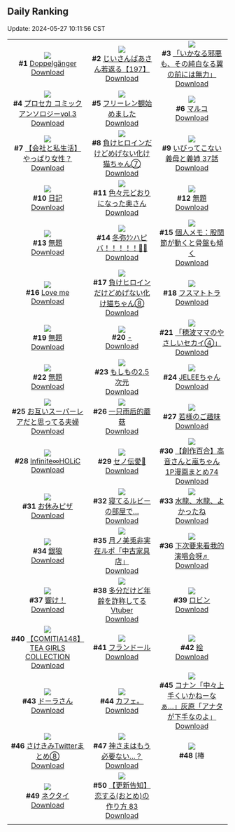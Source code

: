 ## Daily Ranking
Update: 2024-05-27 10:11:56 CST

|      |      |      |
| :----: | :----: | :----: |
| ![](https://i.pixiv.re/c/240x480/img-master/img/2024/05/24/00/00/58/118990878_p0_master1200.jpg)<br>**#1** [Doppelgänger](https://www.pixiv.net/artworks/118990878)<br>[Download](https://i.pixiv.re/img-original/img/2024/05/24/00/00/58/118990878_p0.png) | ![](https://i.pixiv.re/c/240x480/img-master/img/2024/05/25/11/19/23/119029571_p0_master1200.jpg)<br>**#2** [じいさんばあさん若返る【197】](https://www.pixiv.net/artworks/119029571)<br>[Download](https://i.pixiv.re/img-original/img/2024/05/25/11/19/23/119029571_p0.png) | ![](https://i.pixiv.re/c/240x480/img-master/img/2024/05/24/07/30/01/118997810_p0_master1200.jpg)<br>**#3** [「いかなる邪悪も、その純白なる翼の前には無力」](https://www.pixiv.net/artworks/118997810)<br>[Download](https://i.pixiv.re/img-original/img/2024/05/24/07/30/01/118997810_p0.jpg) |
| ![](https://i.pixiv.re/c/240x480/img-master/img/2024/05/24/00/00/31/118990787_p0_master1200.jpg)<br>**#4** [プロセカ コミックアンソロジーvol.3](https://www.pixiv.net/artworks/118990787)<br>[Download](https://i.pixiv.re/img-original/img/2024/05/24/00/00/31/118990787_p0.png) | ![](https://i.pixiv.re/c/240x480/img-master/img/2024/05/24/23/17/55/119016887_p0_master1200.jpg)<br>**#5** [フリーレン観始めました](https://www.pixiv.net/artworks/119016887)<br>[Download](https://i.pixiv.re/img-original/img/2024/05/24/23/17/55/119016887_p0.jpg) | ![](https://i.pixiv.re/c/240x480/img-master/img/2024/05/25/00/40/16/119020041_p0_master1200.jpg)<br>**#6** [マルコ](https://www.pixiv.net/artworks/119020041)<br>[Download](https://i.pixiv.re/img-original/img/2024/05/25/00/40/16/119020041_p0.jpg) |
| ![](https://i.pixiv.re/c/240x480/img-master/img/2024/05/24/11/59/17/119000996_p0_master1200.jpg)<br>**#7** [【会社と私生活】やっぱり女性？](https://www.pixiv.net/artworks/119000996)<br>[Download](https://i.pixiv.re/img-original/img/2024/05/24/11/59/17/119000996_p0.jpg) | ![](https://i.pixiv.re/c/240x480/img-master/img/2024/05/24/00/00/52/118990863_p0_master1200.jpg)<br>**#8** [負けヒロインだけどめげない化け猫ちゃん⑦](https://www.pixiv.net/artworks/118990863)<br>[Download](https://i.pixiv.re/img-original/img/2024/05/24/00/00/52/118990863_p0.png) | ![](https://i.pixiv.re/c/240x480/img-master/img/2024/05/25/00/01/46/119018619_p0_master1200.jpg)<br>**#9** [いびってこない義母と義姉  37話](https://www.pixiv.net/artworks/119018619)<br>[Download](https://i.pixiv.re/img-original/img/2024/05/25/00/01/46/119018619_p0.jpg) |
| ![](https://i.pixiv.re/c/240x480/img-master/img/2024/05/24/18/19/28/119007581_p0_master1200.jpg)<br>**#10** [日記](https://www.pixiv.net/artworks/119007581)<br>[Download](https://i.pixiv.re/img-original/img/2024/05/24/18/19/28/119007581_p0.png) | ![](https://i.pixiv.re/c/240x480/img-master/img/2024/05/24/00/04/17/118991110_p0_master1200.jpg)<br>**#11** [色々元どおりになった奥さん](https://www.pixiv.net/artworks/118991110)<br>[Download](https://i.pixiv.re/img-original/img/2024/05/24/00/04/17/118991110_p0.jpg) | ![](https://i.pixiv.re/c/240x480/img-master/img/2024/05/24/00/43/47/118992289_p0_master1200.jpg)<br>**#12** [無題](https://www.pixiv.net/artworks/118992289)<br>[Download](https://i.pixiv.re/img-original/img/2024/05/24/00/43/47/118992289_p0.png) |
| ![](https://i.pixiv.re/c/240x480/img-master/img/2024/05/24/00/27/30/118991843_p0_master1200.jpg)<br>**#13** [無題](https://www.pixiv.net/artworks/118991843)<br>[Download](https://i.pixiv.re/img-original/img/2024/05/24/00/27/30/118991843_p0.png) | ![](https://i.pixiv.re/c/240x480/img-master/img/2024/05/25/03/20/55/119023253_p0_master1200.jpg)<br>**#14** [冬弥ｸﾝハピバ！！！！！🎂🎉](https://www.pixiv.net/artworks/119023253)<br>[Download](https://i.pixiv.re/img-original/img/2024/05/25/03/20/55/119023253_p0.jpg) | ![](https://i.pixiv.re/c/240x480/img-master/img/2024/05/25/10/22/48/119028836_p0_master1200.jpg)<br>**#15** [個人メモ：股関節が動くと骨盤も傾く](https://www.pixiv.net/artworks/119028836)<br>[Download](https://i.pixiv.re/img-original/img/2024/05/25/10/22/48/119028836_p0.jpg) |
| ![](https://i.pixiv.re/c/240x480/img-master/img/2024/05/25/00/22/39/119019483_p0_master1200.jpg)<br>**#16** [Love me](https://www.pixiv.net/artworks/119019483)<br>[Download](https://i.pixiv.re/img-original/img/2024/05/25/00/22/39/119019483_p0.jpg) | ![](https://i.pixiv.re/c/240x480/img-master/img/2024/05/25/00/01/04/119018536_p0_master1200.jpg)<br>**#17** [負けヒロインだけどめげない化け猫ちゃん⑧](https://www.pixiv.net/artworks/119018536)<br>[Download](https://i.pixiv.re/img-original/img/2024/05/25/00/01/04/119018536_p0.png) | ![](https://i.pixiv.re/c/240x480/img-master/img/2024/05/24/07/03/00/118997520_p0_master1200.jpg)<br>**#18** [フスマトトラ](https://www.pixiv.net/artworks/118997520)<br>[Download](https://i.pixiv.re/img-original/img/2024/05/24/07/03/00/118997520_p0.jpg) |
| ![](https://i.pixiv.re/c/240x480/img-master/img/2024/05/25/00/25/09/119019542_p0_master1200.jpg)<br>**#19** [無題](https://www.pixiv.net/artworks/119019542)<br>[Download](https://i.pixiv.re/img-original/img/2024/05/25/00/25/09/119019542_p0.png) | ![](https://i.pixiv.re/c/240x480/img-master/img/2024/05/25/00/00/13/119018330_p0_master1200.jpg)<br>**#20** [-](https://www.pixiv.net/artworks/119018330)<br>[Download](https://i.pixiv.re/img-original/img/2024/05/25/00/00/13/119018330_p0.jpg) | ![](https://i.pixiv.re/c/240x480/img-master/img/2024/05/24/17/49/54/119006794_p0_master1200.jpg)<br>**#21** [「穂波ママのやさしいセカイ④」](https://www.pixiv.net/artworks/119006794)<br>[Download](https://i.pixiv.re/img-original/img/2024/05/24/17/49/54/119006794_p0.jpg) |
| ![](https://i.pixiv.re/c/240x480/img-master/img/2024/05/25/00/25/51/119019567_p0_master1200.jpg)<br>**#22** [無題](https://www.pixiv.net/artworks/119019567)<br>[Download](https://i.pixiv.re/img-original/img/2024/05/25/00/25/51/119019567_p0.png) | ![](https://i.pixiv.re/c/240x480/img-master/img/2024/05/25/00/47/34/119020273_p0_master1200.jpg)<br>**#23** [もしもの2.5次元](https://www.pixiv.net/artworks/119020273)<br>[Download](https://i.pixiv.re/img-original/img/2024/05/25/00/47/34/119020273_p0.jpg) | ![](https://i.pixiv.re/c/240x480/img-master/img/2024/05/24/10/00/04/118999524_p0_master1200.jpg)<br>**#24** [JELEEちゃん](https://www.pixiv.net/artworks/118999524)<br>[Download](https://i.pixiv.re/img-original/img/2024/05/24/10/00/04/118999524_p0.png) |
| ![](https://i.pixiv.re/c/240x480/img-master/img/2024/05/25/00/11/58/119019094_p0_master1200.jpg)<br>**#25** [お互いスーパーレアだと思ってる夫婦](https://www.pixiv.net/artworks/119019094)<br>[Download](https://i.pixiv.re/img-original/img/2024/05/25/00/11/58/119019094_p0.jpg) | ![](https://i.pixiv.re/c/240x480/img-master/img/2024/05/24/20/46/04/119011742_p0_master1200.jpg)<br>**#26** [一只雨后的蘑菇](https://www.pixiv.net/artworks/119011742)<br>[Download](https://i.pixiv.re/img-original/img/2024/05/24/20/46/04/119011742_p0.jpg) | ![](https://i.pixiv.re/c/240x480/img-master/img/2024/05/24/01/27/43/118993351_p0_master1200.jpg)<br>**#27** [若様のご趣味](https://www.pixiv.net/artworks/118993351)<br>[Download](https://i.pixiv.re/img-original/img/2024/05/24/01/27/43/118993351_p0.jpg) |
| ![](https://i.pixiv.re/c/240x480/img-master/img/2024/05/24/00/02/24/118991006_p0_master1200.jpg)<br>**#28** [Infinite∞HOLiC](https://www.pixiv.net/artworks/118991006)<br>[Download](https://i.pixiv.re/img-original/img/2024/05/24/00/02/24/118991006_p0.jpg) | ![](https://i.pixiv.re/c/240x480/img-master/img/2024/05/24/19/58/00/119010182_p0_master1200.jpg)<br>**#29** [セノ伝愛🫶](https://www.pixiv.net/artworks/119010182)<br>[Download](https://i.pixiv.re/img-original/img/2024/05/24/19/58/00/119010182_p0.png) | ![](https://i.pixiv.re/c/240x480/img-master/img/2024/05/25/00/01/58/119018641_p0_master1200.jpg)<br>**#30** [【創作百合】高音さんと嵐ちゃん1P漫画まとめ74](https://www.pixiv.net/artworks/119018641)<br>[Download](https://i.pixiv.re/img-original/img/2024/05/25/00/01/58/119018641_p0.jpg) |
| ![](https://i.pixiv.re/c/240x480/img-master/img/2024/05/24/20/30/05/119011253_p0_master1200.jpg)<br>**#31** [お休みピザ](https://www.pixiv.net/artworks/119011253)<br>[Download](https://i.pixiv.re/img-original/img/2024/05/24/20/30/05/119011253_p0.png) | ![](https://i.pixiv.re/c/240x480/img-master/img/2024/05/25/19/17/16/119040180_p0_master1200.jpg)<br>**#32** [寝てるルビーの部屋で…](https://www.pixiv.net/artworks/119040180)<br>[Download](https://i.pixiv.re/img-original/img/2024/05/25/19/17/16/119040180_p0.jpg) | ![](https://i.pixiv.re/c/240x480/img-master/img/2024/05/24/22/24/55/119015059_p0_master1200.jpg)<br>**#33** [水龍、水龍、よかったね](https://www.pixiv.net/artworks/119015059)<br>[Download](https://i.pixiv.re/img-original/img/2024/05/24/22/24/55/119015059_p0.png) |
| ![](https://i.pixiv.re/c/240x480/img-master/img/2024/05/24/00/00/24/118990747_p0_master1200.jpg)<br>**#34** [銀狼](https://www.pixiv.net/artworks/118990747)<br>[Download](https://i.pixiv.re/img-original/img/2024/05/24/00/00/24/118990747_p0.jpg) | ![](https://i.pixiv.re/c/240x480/img-master/img/2024/05/24/18/23/04/119007662_p0_master1200.jpg)<br>**#35** [月ノ美兎非実在ルポ「中古家具店」](https://www.pixiv.net/artworks/119007662)<br>[Download](https://i.pixiv.re/img-original/img/2024/05/24/18/23/04/119007662_p0.png) | ![](https://i.pixiv.re/c/240x480/img-master/img/2024/05/24/20/58/42/119012137_p0_master1200.jpg)<br>**#36** [下次要来看我的演唱会呀♬](https://www.pixiv.net/artworks/119012137)<br>[Download](https://i.pixiv.re/img-original/img/2024/05/24/20/58/42/119012137_p0.jpg) |
| ![](https://i.pixiv.re/c/240x480/img-master/img/2024/05/24/02/41/04/118994597_p0_master1200.jpg)<br>**#37** [響け！](https://www.pixiv.net/artworks/118994597)<br>[Download](https://i.pixiv.re/img-original/img/2024/05/24/02/41/04/118994597_p0.jpg) | ![](https://i.pixiv.re/c/240x480/img-master/img/2024/05/24/21/22/08/119012981_p0_master1200.jpg)<br>**#38** [多分だけど年齢を詐称してるVtuber](https://www.pixiv.net/artworks/119012981)<br>[Download](https://i.pixiv.re/img-original/img/2024/05/24/21/22/08/119012981_p0.png) | ![](https://i.pixiv.re/c/240x480/img-master/img/2024/05/24/00/23/52/118991740_p0_master1200.jpg)<br>**#39** [ロビン](https://www.pixiv.net/artworks/118991740)<br>[Download](https://i.pixiv.re/img-original/img/2024/05/24/00/23/52/118991740_p0.png) |
| ![](https://i.pixiv.re/c/240x480/img-master/img/2024/05/25/12/30/03/119031358_p0_master1200.jpg)<br>**#40** [【COMITIA148】TEA GIRLS COLLECTION](https://www.pixiv.net/artworks/119031358)<br>[Download](https://i.pixiv.re/img-original/img/2024/05/25/12/30/03/119031358_p0.png) | ![](https://i.pixiv.re/c/240x480/img-master/img/2024/05/25/00/51/51/119020408_p0_master1200.jpg)<br>**#41** [フランドール](https://www.pixiv.net/artworks/119020408)<br>[Download](https://i.pixiv.re/img-original/img/2024/05/25/00/51/51/119020408_p0.jpg) | ![](https://i.pixiv.re/c/240x480/img-master/img/2024/05/24/23/02/41/119016386_p0_master1200.jpg)<br>**#42** [絵](https://www.pixiv.net/artworks/119016386)<br>[Download](https://i.pixiv.re/img-original/img/2024/05/24/23/02/41/119016386_p0.png) |
| ![](https://i.pixiv.re/c/240x480/img-master/img/2024/05/25/12/47/35/119031636_p0_master1200.jpg)<br>**#43** [ドーラさん](https://www.pixiv.net/artworks/119031636)<br>[Download](https://i.pixiv.re/img-original/img/2024/05/25/12/47/35/119031636_p0.jpg) | ![](https://i.pixiv.re/c/240x480/img-master/img/2024/05/25/09/19/03/119027841_p0_master1200.jpg)<br>**#44** [カフェ。](https://www.pixiv.net/artworks/119027841)<br>[Download](https://i.pixiv.re/img-original/img/2024/05/25/09/19/03/119027841_p0.jpg) | ![](https://i.pixiv.re/c/240x480/img-master/img/2024/05/24/17/08/58/119005963_p0_master1200.jpg)<br>**#45** [コナン「中々上手くいかねーなぁ…」灰原「アナタが下手なのよ」](https://www.pixiv.net/artworks/119005963)<br>[Download](https://i.pixiv.re/img-original/img/2024/05/24/17/08/58/119005963_p0.jpg) |
| ![](https://i.pixiv.re/c/240x480/img-master/img/2024/05/24/17/51/50/119006831_p0_master1200.jpg)<br>**#46** [さけきみTwitterまとめ⑧](https://www.pixiv.net/artworks/119006831)<br>[Download](https://i.pixiv.re/img-original/img/2024/05/24/17/51/50/119006831_p0.jpg) | ![](https://i.pixiv.re/c/240x480/img-master/img/2024/05/25/14/07/44/119033167_p0_master1200.jpg)<br>**#47** [神さまはもう必要ない…？](https://www.pixiv.net/artworks/119033167)<br>[Download](https://i.pixiv.re/img-original/img/2024/05/25/14/07/44/119033167_p0.jpg) | ![](https://i.pixiv.re/c/240x480/img-master/img/2024/05/24/20/44/43/119011711_p0_master1200.jpg)<br>**#48** [椿 |「热烈的绽放」](https://www.pixiv.net/artworks/119011711)<br>[Download](https://i.pixiv.re/img-original/img/2024/05/24/20/44/43/119011711_p0.jpg) |
| ![](https://i.pixiv.re/c/240x480/img-master/img/2024/05/25/00/00/03/119018286_p0_master1200.jpg)<br>**#49** [ネクタイ](https://www.pixiv.net/artworks/119018286)<br>[Download](https://i.pixiv.re/img-original/img/2024/05/25/00/00/03/119018286_p0.jpg) | ![](https://i.pixiv.re/c/240x480/img-master/img/2024/05/24/12/25/58/119001529_p0_master1200.jpg)<br>**#50** [【更新告知】恋する(おとめ)の作り方 83](https://www.pixiv.net/artworks/119001529)<br>[Download](https://i.pixiv.re/img-original/img/2024/05/24/12/25/58/119001529_p0.png) |
|      |
